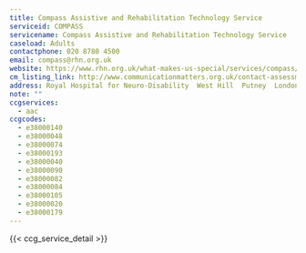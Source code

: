 ```yaml
---
title: Compass Assistive and Rehabilitation Technology Service
serviceid: COMPASS
servicename: Compass Assistive and Rehabilitation Technology Service
caseload: Adults
contactphone: 020 8780 4500
email: compass@rhn.org.uk
website: https://www.rhn.org.uk/what-makes-us-special/services/compass/
cm_listing_link: http://www.communicationmatters.org.uk/contact-assessment-service/compass-assistive-technology-service
address: Royal Hospital for Neuro-Disability  West Hill  Putney  London  SW15 3SW
note: ""
ccgservices:
  - aac
ccgcodes:
  - e38000140
  - e38000048
  - e38000074
  - e38000193
  - e38000040
  - e38000090
  - e38000082
  - e38000084
  - e38000105
  - e38000020
  - e38000179
---
```


{{< ccg_service_detail >}}
